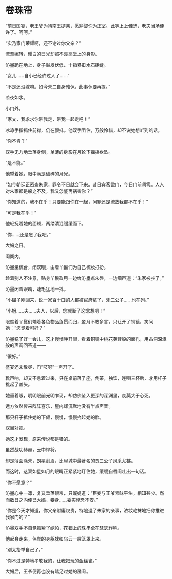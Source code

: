 # 卷珠帘

“前日国宴，老王爷为靖南王提亲，愿迎娶你为正室。此等上上佳选，老夫当场便许了。呵呵。” 

“实乃家门荣耀啊，还不谢过你父亲？” 

流莺婉转，耀白的日光却照不亮高堂上的身影。 

沁墨跪在地上，身子越发伏低，十指紧扣水石砖缝。 

“女儿……自小已经许过人了……” 

“不是还没嫁嘛。如今朱二自身难保，此事休要再提。” 

凉夜如水。 

小门外。 

“家文，我求求你带我走，带我一起走吧！” 

冰凉手指抓住前襟，仍在颤抖。他双手团住，万般怜惜，却不说她想听到的话。 

“你不肯？” 

双手无力地垂落身侧，单薄的身影在月轮下摇摇欲坠。 

“是不能。” 

他望着她，眼中满是破碎的月光。 

“如今朝廷正密查朱家，罪令不日就会下来。昔日宾客盈门，今日门前凋零。人人对朱家都是躲之不及，我又怎能再祸害你？” 

“你知道的，我不在乎！只要能跟你在一起，问罪还是流放我都不在乎！” 

“可是我在乎！” 

他轻抚着她的面颊，两缕清泪缓缓而下。 

“你……还是忘了我吧。” 

大婚之日。 

闺阁内。 

沁墨坐梳台，闭双眼，由着丫鬟们为自己梳妆打扮。 

趁着别人不注意，贴身丫鬟盈月一边给沁墨点朱唇，一边细声道：“朱家被抄了。” 

沁墨闭着眼睛，睫毛猛地一抖。 

“小碾子刚回来，说一家百十口的人都被官府拿了，朱二公子……也在列。” 

“小姐……夫……夫人，以后，您就断了这念想吧！” 

眼瞧着丫鬟们端着各色物品鱼贯而归，盈月不敢多言，只让开了铜镜，笑问她：“您觉着可好？” 

沁墨稳了好一会儿，这才慢慢睁开眼，看着铜镜中桃花芙蓉般的面孔，用古洞深潭般的声调回答道—— 

“很好。” 

盛宴还未散尽，门“吱呀”一声开了。 

靴声响，却又不急着过来，只在桌前落了座，倒茶，独饮，连喝三杯后，才用杆子挑起了盖头。 

她垂着眼，明明眼前光明乍现，却仿佛坠入更深的深渊里，哀莫大于心死。 

远方依然传来阵阵喜乐，屋内却沉默地没有半点声音。 

那只杆子抵住她的下颌，慢慢，慢慢抬起她的脸。 

双目对视。 

她这才发现，原来传说都是错的。 

虽然战功赫赫，云中悍将。 

却是薄面涂朱，朗星剑眉，比皇城中最著名的贾三公子风采尤甚。 

而这时，这双如星如月的眼睛正紧紧地盯住她，缓缓自唇间吐出一句话。 

“你不愿意？” 

沁墨心中一凛，复又垂落眼帘，只娓娓道：“臣妾与王爷素昧平生，相知甚少。然而数日之内便已大婚，妾身……委实惶恐不安。” 

“你是今天才知道，你父亲附庸权贵，特地退了朱家的亲事，浓妆艳抹地把你推进我家门的？” 

沁墨双手不自觉抓紧了绣帕，花钿上的珠串全在瑟瑟作响。 

他起身走来，伟岸的身躯犹如乌云一般笼罩上来。 

“别太抬举自己了。” 

“你不过是特地孝敬我的，让我把玩的金丝雀。” 

大婚后，王爷便再也没有踏足过她的房间。